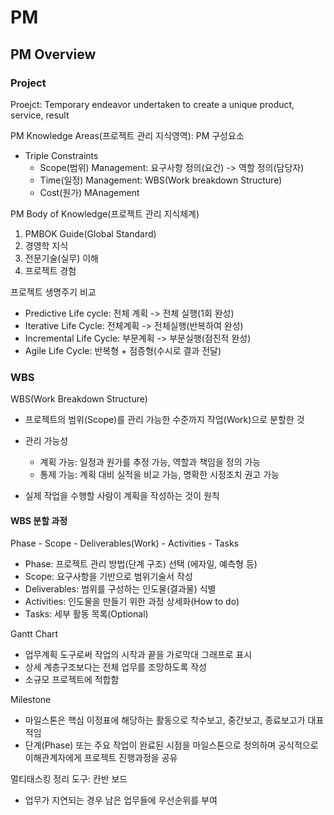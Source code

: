 # PM
## PM Overview
### Project
Proejct: Temporary endeavor undertaken to create a unique product, service, result

PM Knowledge Areas(프로젝트 관리 지식영역): PM 구성요소
- Triple Constraints
    - Scope(범위) Management: 요구사항 정의(요건) -> 역할 정의(담당자)
    - Time(일정) Management: WBS(Work breakdown Structure)
    - Cost(원가) MAnagement

PM Body of Knowledge(프로젝트 관리 지식체계)
1. PMBOK Guide(Global Standard)
2. 경영학 지식
3. 전문기술(실무) 이해
4. 프로젝트 경험

프로젝트 생명주기 비교
- Predictive Life cycle: 전체 계획 -> 전체 실행(1회 완성)
- Iterative Life Cycle: 전체계획 -> 전체실행(반복하여 완성)
- Incremental Life Cycle: 부문계획 -> 부문실행(점진적 완성)
- Agile Life Cycle: 반복형 + 점증형(수시로 결과 전달)

### WBS
WBS(Work Breakdown Structure)
- 프로젝트의 범위(Scope)를 관리 가능한 수준까지 작업(Work)으로 분할한 것
- 관리 가능성
    - 계획 가능: 일정과 원가를 추정 가능, 역할과 책임을 정의 가능
    - 통제 가능: 계획 대비 실적을 비교 가능, 명확한 시정조치 권고 가능

- 실제 작업을 수행할 사람이 계획을 작성하는 것이 원칙

#### WBS 분할 과정
Phase - Scope - Deliverables(Work) - Activities - Tasks

- Phase: 프로젝트 관리 방법(단계 구조) 선택 (에자일, 예측형 등)
- Scope: 요구사항을 기반으로 범위기술서 작성
- Deliverables: 범위를 구성하는 인도물(결과물) 식별
- Activities: 인도물을 만들기 위한 과정 상세화(How to do)
- Tasks: 세부 활동 목록(Optional)

Gantt Chart
- 업무계획 도구로써 작업의 시작과 끝을 가로막대 그래프로 표시
- 상세 계층구조보다는 전체 업무를 조망하도록 작성
- 소규모 프로젝트에 적합함

Milestone
- 마일스톤은 핵심 이정표에 해당하는 활동으로 착수보고, 중간보고, 종료보고가 대표적임
- 단계(Phase) 또는 주요 작업이 완료된 시점을 마일스톤으로 정의하며 공식적으로 이해관계자에게 프로젝트 진행과정을 공유

멀티태스킹 정리 도구: 칸반 보드
- 업무가 지연되는 경우 남은 업무들에 우선순위를 부여



